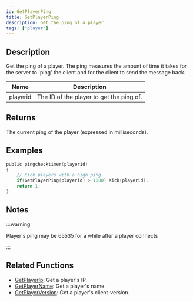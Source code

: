 ```yaml
---
id: GetPlayerPing
title: GetPlayerPing
description: Get the ping of a player.
tags: ["player"]
---
```


## Description

Get the ping of a player. The ping measures the amount of time it takes for the server to 'ping' the client and for the client to send the message back.

| Name     | Description                              |
| -------- | ---------------------------------------- |
| playerid | The ID of the player to get the ping of. |

## Returns

The current ping of the player (expressed in milliseconds).

## Examples

```c
public pingchecktimer(playerid)
{
    // Kick players with a high ping
    if(GetPlayerPing(playerid) > 1000) Kick(playerid);
    return 1;
}
```

## Notes

:::warning

Player's ping may be 65535 for a while after a player connects

:::

## Related Functions

- [GetPlayerIp](../functions/GetPlayerIp.md): Get a player's IP.
- [GetPlayerName](../functions/GetPlayerName.md): Get a player's name.
- [GetPlayerVersion](../functions/GetPlayerVersion.md): Get a player's client-version.
